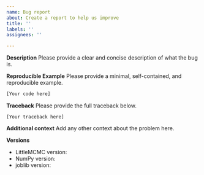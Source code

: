 ```yaml
---
name: Bug report
about: Create a report to help us improve
title: ''
labels: ''
assignees: ''

---
```


**Description**
Please provide a clear and concise description of what the bug is.

**Reproducible Example**
Please provide a minimal, self-contained, and reproducible example.

```python
[Your code here]
```

**Traceback**
Please provide the full traceback below.

```
[Your traceback here]
```

**Additional context**
Add any other context about the problem here.

**Versions**
- LittleMCMC version: 
- NumPy version: 
- joblib version:

